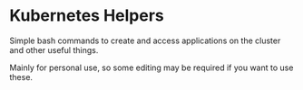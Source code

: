 # Kubernetes Helpers

Simple bash commands to create and access applications on the cluster and other useful things.

Mainly for personal use, so some editing may be required if you want to use these.
